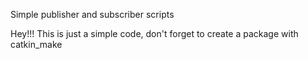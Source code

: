 Simple publisher and subscriber scripts

Hey!!! This is just a simple code, don't forget to create a package with catkin_make
